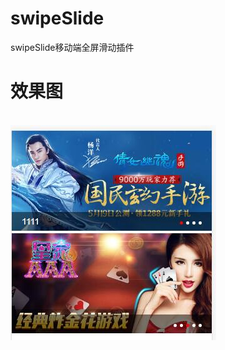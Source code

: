 # swipeSlide
swipeSlide移动端全屏滑动插件

# 效果图
<br/>
<img src=https://github.com/jooner888/swipeSlide/blob/master/%E6%95%88%E6%9E%9C.jpg>
